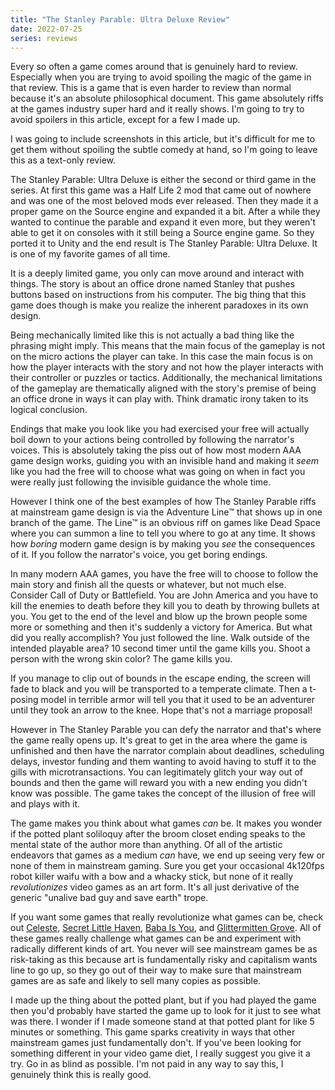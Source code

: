 ```yaml
---
title: "The Stanley Parable: Ultra Deluxe Review"
date: 2022-07-25
series: reviews
---
```


Every so often a game comes around that is genuinely hard to review. Especially
when you are trying to avoid spoiling the magic of the game in that review. This
is a game that is even harder to review than normal because it's an absolute
philosophical document. This game absolutely riffs at the games industry super
hard and it really shows. I'm going to try to avoid spoilers in this article,
except for a few I made up.

<xeblog-conv name="Cadey" mood="coffee">I was going to include screenshots in
this article, but it's difficult for me to get them without spoiling the subtle
comedy at hand, so I'm going to leave this as a text-only review.</xeblog-conv>

The Stanley Parable: Ultra Deluxe is either the second or third game in the
series. At first this game was a Half Life 2 mod that came out of nowhere and
was one of the most beloved mods ever released. Then they made it a proper game
on the Source engine and expanded it a bit. After a while they wanted to
continue the parable and expand it even more, but they weren't able to get it on
consoles with it still being a Source engine game. So they ported it to Unity
and the end result is The Stanley Parable: Ultra Deluxe. It is one of my
favorite games of all time.

It is a deeply limited game, you only can move around and interact with things.
The story is about an office drone named Stanley that pushes buttons based on
instructions from his computer. The big thing that this game does though is make
you realize the inherent paradoxes in its own design.

<xeblog-conv name="Mara" mood="happy">Being mechanically limited like this is
not actually a bad thing like the phrasing might imply. This means that the main
focus of the gameplay is not on the micro actions the player can take. In this
case the main focus is on how the player interacts with the story and not how
the player interacts with their controller or puzzles or tactics. Additionally,
the mechanical limitations of the gameplay are thematically aligned with the
story's premise of being an office drone in ways it can play with. Think
dramatic irony taken to its logical conclusion.</xeblog-conv>

Endings that make you look like you had exercised your free will actually boil
down to your actions being controlled by following the narrator's voices. This
is absolutely taking the piss out of how most modern AAA game design works,
guiding you with an invisible hand and making it _seem_ like you had the free
will to choose what was going on when in fact you were really just following the
invisible guidance the whole time.

However I think one of the best examples of how The Stanley Parable riffs at
mainstream game design is via the Adventure Line™️ that shows up in one branch of
the game. The Line™️ is an obvious riff on games like Dead Space where you can
summon a line to tell you where to go at any time. It shows how _boring_ modern
game design is by making you _see_ the consequences of it. If you follow the
narrator's voice, you get boring endings.

In many modern AAA games, you have the free will to choose to follow the main
story and finish all the quests or whatever, but not much else. Consider Call of
Duty or Battlefield. You are John America and you have to kill the enemies to
death before they kill you to death by throwing bullets at you. You get to the
end of the level and blow up the brown people some more or something and then
it's suddenly a victory for America. But what did you really accomplish? You
just followed the line. Walk outside of the intended playable area? 10 second
timer until the game kills you. Shoot a person with the wrong skin color? The
game kills you.

<xeblog-conv name="Numa" mood="delet">If you manage to clip out of bounds in the
escape ending, the screen will fade to black and you will be transported to a
temperate climate. Then a t-posing model in terrible armor will tell you that it
used to be an adventurer until they took an arrow to the knee. Hope that's not a
marriage proposal!</xeblog-conv>

However in The Stanley Parable you can defy the narrator and that's where the
game really opens up. It's great to get in the area where the game is unfinished
and then have the narrator complain about deadlines, scheduling delays, investor
funding and them wanting to avoid having to stuff it to the gills with
microtransactions. You can legitimately glitch your way out of bounds and then
the game will reward you with a new ending you didn't know was possible. The
game takes the concept of the illusion of free will and plays with it.

The game makes you think about what games _can_ be. It makes you wonder if the
potted plant soliloquy after the broom closet ending speaks to the mental state
of the author more than anything. Of all of the artistic endeavors that games as
a medium _can_ have, we end up seeing very few or none of them in mainstream
gaming. Sure you get your occasional 4k120fps robot killer waifu with a bow and
a whacky stick, but none of it really _revolutionizes_ video games as an art
form. It's all just derivative of the generic "unalive bad guy and save earth"
trope.

<xeblog-conv name="Mara" mood="hacker">If you want some games that really
revolutionize what games can be, check out
[Celeste](https://mattmakesgames.itch.io/celeste), [Secret Little
Haven](https://ristar.itch.io/secret-little-haven), [Baba Is
You](https://hempuli.itch.io/baba), and [Glittermitten
Grove](https://twinbeard.itch.io/glittermitten-grove). All of these games really
challenge what games can be and experiment with radically different kinds of
art. You never will see mainstream games be as risk-taking as this because art
is fundamentally risky and capitalism wants line to go up, so they go out of
their way to make sure that mainstream games are as safe and likely to sell many
copies as possible.</xeblog-conv>

I made up the thing about the potted plant, but if you had played the game then
you'd probably have started the game up to look for it just to see what was
there. I wonder if I made someone stand at that potted plant for like 5 minutes
or something. This game sparks creativity in ways that other mainstream games
just fundamentally don't. If you've been looking for something different in your
video game diet, I really suggest you give it a try. Go in as blind as possible.
I'm not paid in any way to say this, I genuinely think this is really good.
